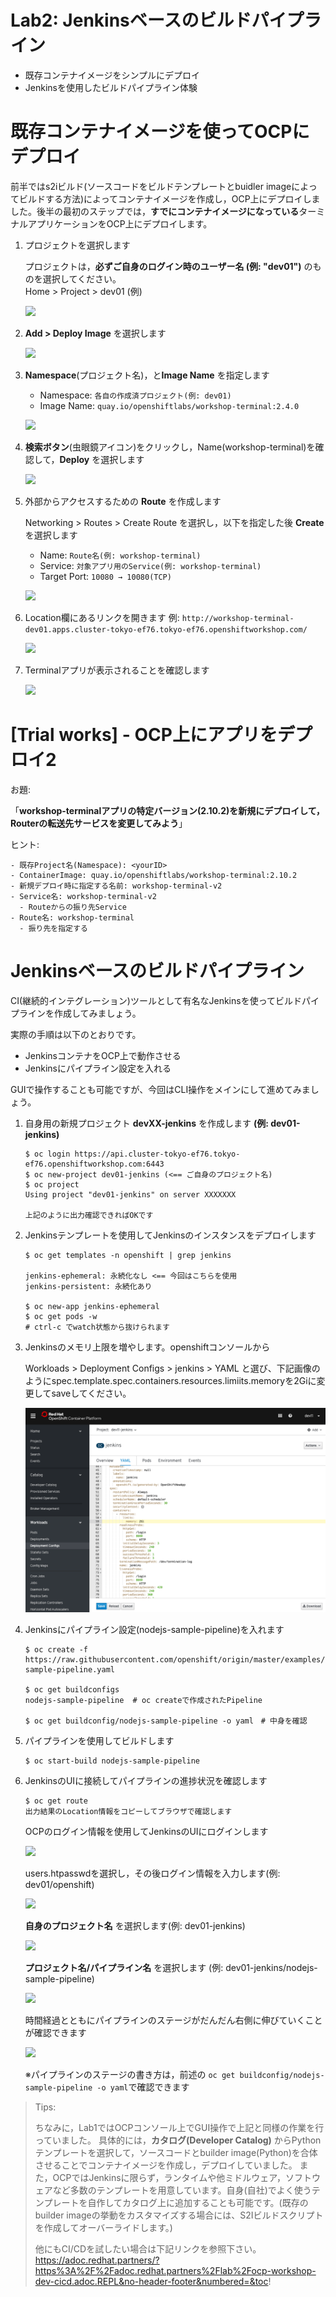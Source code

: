 # Lab2: Jenkinsベースのビルドパイプライン
- 既存コンテナイメージをシンプルにデプロイ
- Jenkinsを使用したビルドパイプライン体験

# 既存コンテナイメージを使ってOCPにデプロイ

前半ではs2iビルド(ソースコードをビルドテンプレートとbuidler imageによってビルドする方法)によってコンテナイメージを作成し，OCP上にデプロイしました。後半の最初のステップでは，**すでにコンテナイメージになっている**ターミナルアプリケーションをOCP上にデプロイします。

1. プロジェクトを選択します

    プロジェクトは，**必ずご自身のログイン時のユーザー名 (例: "dev01")** のものを選択してください。    
    Home > Project > dev01 (例)
    
    ![](images/create_application_using_existedImage_1.png)

2. **Add > Deploy Image** を選択します

    ![](images/create_application_using_existedImage_2.png)

3. **Namespace**(プロジェクト名)，と**Image Name** を指定します
    - Namespace: `各自の作成済プロジェクト(例: dev01)`
    - Image Name: `quay.io/openshiftlabs/workshop-terminal:2.4.0`

    ![](images/create_application_using_existedImage_3.png)

4. **検索ボタン**(虫眼鏡アイコン)をクリックし，Name(workshop-terminal)を確認して，**Deploy** を選択します

    ![](images/create_application_using_existedImage_4.png)

5. 外部からアクセスするための **Route** を作成します

    Networking > Routes > Create Route を選択し，以下を指定した後 **Create** を選択します
    - Name: `Route名(例: workshop-terminal)`
    - Service: `対象アプリ用のService(例: workshop-terminal)`
    - Target Port: `10080 → 10080(TCP)`

    ![](images/create_route_for_existedImage.png)

6. Location欄にあるリンクを開きます
    例: `http://workshop-terminal-dev01.apps.cluster-tokyo-ef76.tokyo-ef76.openshiftworkshop.com/`

    ![](images/create_route_for_existedImage_result.png)

7. Terminalアプリが表示されることを確認します

    ![](images/create_route_for_existedImage_result_2.png)

# [Trial works] - OCP上にアプリをデプロイ2
お題: 

「**workshop-terminalアプリの特定バージョン(2.10.2)を新規にデプロイして，Routerの転送先サービスを変更してみよう**」

ヒント:

```
- 既存Project名(Namespace): <yourID>
- ContainerImage: quay.io/openshiftlabs/workshop-terminal:2.10.2
- 新規デプロイ時に指定する名前: workshop-terminal-v2
- Service名: workshop-terminal-v2
  - Routeからの振り先Service
- Route名: workshop-terminal
  - 振り先を指定する
```

# Jenkinsベースのビルドパイプライン
CI(継続的インテグレーション)ツールとして有名なJenkinsを使ってビルドパイプラインを作成してみましょう。

実際の手順は以下のとおりです。
- JenkinsコンテナをOCP上で動作させる
- Jenkinsにパイプライン設定を入れる

GUIで操作することも可能ですが、今回はCLI操作をメインにして進めてみましょう。

1. 自身用の新規プロジェクト **devXX-jenkins** を作成します  **(例: dev01-jenkins)**

    ```
    $ oc login https://api.cluster-tokyo-ef76.tokyo-ef76.openshiftworkshop.com:6443
    $ oc new-project dev01-jenkins (<== ご自身のプロジェクト名)
    $ oc project
    Using project "dev01-jenkins" on server XXXXXXX
    
    上記のように出力確認できればOKです
    ```

2. Jenkinsテンプレートを使用してJenkinsのインスタンスをデプロイします

    ```
    $ oc get templates -n openshift | grep jenkins

    jenkins-ephemeral: 永続化なし <== 今回はこちらを使用
    jenkins-persistent: 永続化あり

    $ oc new-app jenkins-ephemeral
    $ oc get pods -w
    # ctrl-c でwatch状態から抜けられます
    ```

3. Jenkinsのメモリ上限を増やします。openshiftコンソールから

    Workloads > Deployment Configs > jenkins > YAML と選び、下記画像のようにspec.template.spec.containers.resources.limiits.memoryを2Giに変更してsaveしてください。
    
    ![](images/jenkins_edit_deploymentconfig_1.png)
    
4. Jenkinsにパイプライン設定(nodejs-sample-pipeline)を入れます

    ```
    $ oc create -f https://raw.githubusercontent.com/openshift/origin/master/examples/jenkins/pipeline/nodejs-sample-pipeline.yaml
    
    $ oc get buildconfigs
    nodejs-sample-pipeline  # oc createで作成されたPipeline
    
    $ oc get buildconfig/nodejs-sample-pipeline -o yaml　# 中身を確認
    ```

5. パイプラインを使用してビルドします

    ```
    $ oc start-build nodejs-sample-pipeline
    ```

6. JenkinsのUIに接続してパイプラインの進捗状況を確認します

    ```
    $ oc get route
    出力結果のLocation情報をコピーしてブラウザで確認します
    ```
    
    OCPのログイン情報を使用してJenkinsのUIにログインします
    
    ![](images/jenkins_login_1.png)
    
    users.htpasswdを選択し，その後ログイン情報を入力します(例: dev01/openshift)
    
    ![](images/jenkins_login_2.png)
    
    **自身のプロジェクト名** を選択します(例: dev01-jenkins)
    
    ![](images/jenkins_ui_1.png)

    **プロジェクト名/パイプライン名** を選択します (例: dev01-jenkins/nodejs-sample-pipeline)
    
    ![](images/jenkins_ui_2.png)

    時間経過とともにパイプラインのステージがだんだん右側に伸びていくことが確認できます

    ![](images/jenkins_pipeline.png)

    ※パイプラインのステージの書き方は，前述の `oc get buildconfig/nodejs-sample-pipeline -o yaml`で確認できます

>Tips:
>
>ちなみに，Lab1ではOCPコンソール上でGUI操作で上記と同様の作業を行っていました。
>具体的には，**カタログ(Developer Catalog)** からPythonテンプレートを選択して，ソースコードとbuilder image(Python)を合体させることでコンテナイメージを作成し，デプロイしていました。
>また，OCPではJenkinsに限らず，ランタイムや他ミドルウェア，ソフトウェアなど多数のテンプレートを用意しています。自身(自社)でよく使うテンプレートを自作してカタログ上に追加することも可能です。(既存のbuilder imageの挙動をカスタマイズする場合には、S2Iビルドスクリプトを作成してオーバーライドします。)
>
>他にもCI/CDを試したい場合は下記リンクを参照下さい。
>https://adoc.redhat.partners/?https%3A%2F%2Fadoc.redhat.partners%2Flab%2Focp-workshop-dev-cicd.adoc.REPL&no-header-footer&numbered=&toc!
